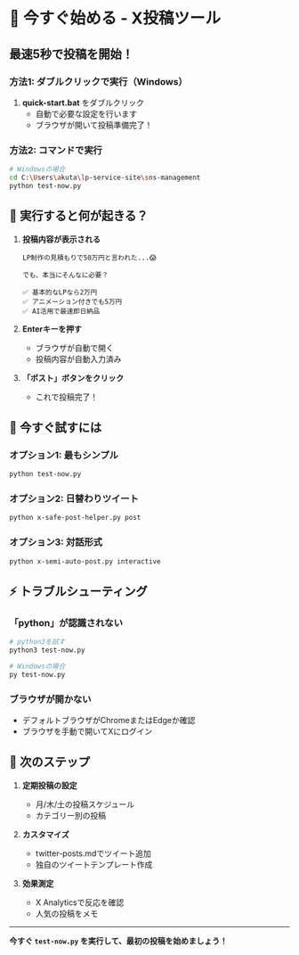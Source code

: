 # 🚀 今すぐ始める - X投稿ツール

## 最速5秒で投稿を開始！

### 方法1: ダブルクリックで実行（Windows）

1. **quick-start.bat** をダブルクリック
   - 自動で必要な設定を行います
   - ブラウザが開いて投稿準備完了！

### 方法2: コマンドで実行

```bash
# Windowsの場合
cd C:\Users\akuta\lp-service-site\sns-management
python test-now.py
```

## 📱 実行すると何が起きる？

1. **投稿内容が表示される**
   ```
   LP制作の見積もりで50万円と言われた...😱
   
   でも、本当にそんなに必要？
   
   ✅ 基本的なLPなら2万円
   ✅ アニメーション付きでも5万円
   ✅ AI活用で最速即日納品
   ```

2. **Enterキーを押す**
   - ブラウザが自動で開く
   - 投稿内容が自動入力済み

3. **「ポスト」ボタンをクリック**
   - これで投稿完了！

## 🎯 今すぐ試すには

### オプション1: 最もシンプル
```bash
python test-now.py
```

### オプション2: 日替わりツイート
```bash
python x-safe-post-helper.py post
```

### オプション3: 対話形式
```bash
python x-semi-auto-post.py interactive
```

## ⚡ トラブルシューティング

### 「python」が認識されない
```bash
# python3を試す
python3 test-now.py

# Windowsの場合
py test-now.py
```

### ブラウザが開かない
- デフォルトブラウザがChromeまたはEdgeか確認
- ブラウザを手動で開いてXにログイン

## 📅 次のステップ

1. **定期投稿の設定**
   - 月/木/土の投稿スケジュール
   - カテゴリー別の投稿

2. **カスタマイズ**
   - twitter-posts.mdでツイート追加
   - 独自のツイートテンプレート作成

3. **効果測定**
   - X Analyticsで反応を確認
   - 人気の投稿をメモ

---

**今すぐ `test-now.py` を実行して、最初の投稿を始めましょう！**